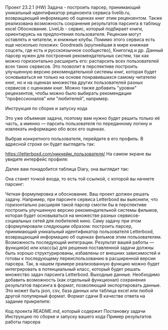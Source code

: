 Проект 23.2.1 (HW)
Задача - построить парсер, принимающий уникальный идентификатор рецензента сервиса livelib.ru, возвращающий информацию об оценках книг этим рецензентом. 
Также реализована возможность сохранения результатов парсинга в таблицу excel
Обоснование.
LiveLib - сервис, который подбирает книги, ориентируясь на предпочтения пользователя. Рецензии могут оставлять и читатели, и книжные клубы.
Помимо этого сервиса есть еще несколько похожих: Goodreads (крупнейшая в мире книжная соцсеть, где есть и русскоязычное сообщество), Книгогид и др.
Данный парсер нужен для построения рекомендательных систем, так как можно горизонтально расширить его: распарсить всех пользователей всех таких сервисов. Это позволит в перспективе построить улучшенную версию рекомендательной системы книг, которая будет основываться не только на основе понравившихся самому читателю книг, но и на оценках множества других пользователей разных сервисов с оценками книг. Можно также добавить "уровни" рецензентов, чтобы можно было выбирать рекомендации "профессионалов" или "любителей", например.

Инструкция по сборке и запуску кода




Это уже объемная задача, поэтому вам нужно будет решить только её часть, а именно — парсить пользователя по переданному логину и извлекать информацию обо всех его оценках.


Выбрав конкретного пользователя, перейдите в его профиль. В адресной строке он будет выглядеть так:

https://letterboxd.com/никнейм_пользователя/
На самом экране вы увидите интерфейс профиля:

Далее вам понадобится таблица Diary, она выглядит так:



Она станет точкой входа, то есть той ссылкой, с которой вы начнете парсинг:





Четкая формулировка и обоснование.
Ваш проект должен решать задачу. Например, при парсинге сервиса Letterboxd вы выяснили, что горизонтально расширяя такой парсер смогли бы в перспективе построить улучшенную версию рекомендательной системы фильмов, которая будет основываться на множестве разных сервисов-социальных сетей для любителей кино. Саму задачу при этом сформулировали следующим образом: построить парсер, принимающий уникальный идентификатор пользователя Letterboxd, возвращающий информацию об оценках фильмов этим пользователем.
Возможность последующий интеграции.
Результат вашей работы — функция(и) или класс(ы) для решения поставленной задачи должны быть хорошо структурированы, избавлены от внешних зависимостей и готовы к последующему переиспользованию в расширенной версии парсера. Так, в нашем примере реализованную функцию можно будет интегрировать в потенциальный класс, который будет решать множество задач парсинга Letterboxd.
Выходные данные.
Необходимо добавить возможность (как отдельный функционал) сохранения результатов парсинга в формат, позволяющий экспортировать данные. Это может быть json, csv, база данных или таблица excel или любой другой популярный формат.
Формат сдачи
В качестве ответа на задание прикрепите:

Код проекта
README.md, который содержит
Постановку задачи
Инструкцию по сборке и запуску вашего кода
Пример результатов работы парсера
